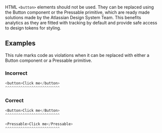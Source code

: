 HTML `<button>` elements should not be used. They can be replaced using the Button component or the Pressable primitive, which are ready made solutions made by the Atlassian Design System Team. This benefits analytics as they are fitted with tracking by default and provide safe access to design tokens for styling.

## Examples

This rule marks code as violations when it can be replaced with either a Button component or a Pressable primitive.

### Incorrect

```js
<button>Click me</button>
^^^^^^^^^^^^^^^^^^^^^^^^^
```

### Correct

```js
<Button>Click me</Button>
^^^^^^^^^^^^^^^^^^^^^^^^^
```

```js
<Pressable>Click me</Pressable>
^^^^^^^^^^^^^^^^^^^^^^^^^
```
